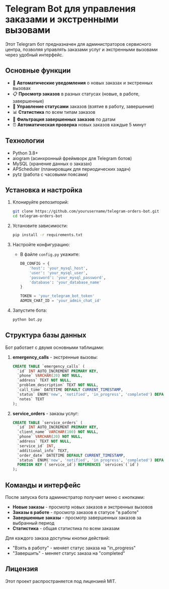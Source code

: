 # Telegram Bot для управления заказами и экстренными вызовами

Этот Telegram бот предназначен для администраторов сервисного центра, позволяя управлять заказами услуг и экстренными вызовами через удобный интерфейс.

## Основные функции

- 📌 **Автоматические уведомления** о новых заказах и экстренных вызовах
- 📋 **Просмотр заказов** в разных статусах (новые, в работе, завершенные)
- 🔄 **Управление статусами** заказов (взятие в работу, завершение)
- 📊 **Статистика** по всем типам заказов
- 📅 **Фильтрация завершенных заказов** по датам
- ⏰ **Автоматическая проверка** новых заказов каждые 5 минут

## Технологии

- Python 3.8+
- aiogram (асинхронный фреймворк для Telegram ботов)
- MySQL (хранение данных о заказах)
- APScheduler (планировщик для периодических задач)
- pytz (работа с часовыми поясами)

## Установка и настройка

1. Клонируйте репозиторий:
   ```bash
   git clone https://github.com/yourusername/telegram-orders-bot.git
   cd telegram-orders-bot
   ```

2. Установите зависимости:
   ```bash
   pip install -r requirements.txt
   ```

3. Настройте конфигурацию:
   - В файле `config.py` укажите:
     ```python
     DB_CONFIG = {
         'host': 'your_mysql_host',
         'user': 'your_mysql_user',
         'password': 'your_mysql_password',
         'database': 'your_database_name'
     }
     
     TOKEN = 'your_telegram_bot_token'
     ADMIN_CHAT_ID = 'your_admin_chat_id'
     ```

4. Запустите бота:
   ```bash
   python bot.py
   ```

## Структура базы данных

Бот работает с двумя основными таблицами:

1. **emergency_calls** - экстренные вызовы:
   ```sql
   CREATE TABLE `emergency_calls` (
     `id` INT AUTO_INCREMENT PRIMARY KEY,
     `phone` VARCHAR(20) NOT NULL,
     `address` TEXT NOT NULL,
     `problem_description` TEXT NOT NULL,
     `call_time` DATETIME DEFAULT CURRENT_TIMESTAMP,
     `status` ENUM('new', 'notified', 'in_progress', 'completed') DEFAULT 'new',
     `notes` TEXT
   );
   ```

2. **service_orders** - заказы услуг:
   ```sql
   CREATE TABLE `service_orders` (
     `id` INT AUTO_INCREMENT PRIMARY KEY,
     `client_name` VARCHAR(100) NOT NULL,
     `phone` VARCHAR(20) NOT NULL,
     `address` TEXT NOT NULL,
     `service_id` INT,
     `additional_info` TEXT,
     `order_date` DATETIME DEFAULT CURRENT_TIMESTAMP,
     `status` ENUM('new', 'notified', 'in_progress', 'completed') DEFAULT 'new',
     FOREIGN KEY (`service_id`) REFERENCES `services`(`id`)
   );
   ```

## Команды и интерфейс

После запуска бота администратор получает меню с кнопками:

- **Новые заказы** - просмотр новых заказов и экстренных вызовов
- **Заказы в работе** - просмотр заказов в статусе "в работе"
- **Завершенные заказы** - просмотр завершенных заказов за выбранный период
- **Статистика** - общая статистика по всем заказам

Для каждого заказа доступны кнопки действий:
- "Взять в работу" - меняет статус заказа на "in_progress"
- "Завершить" - меняет статус заказа на "completed"

## Лицензия

Этот проект распространяется под лицензией MIT.

